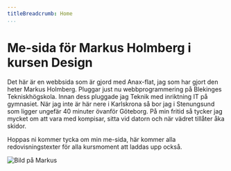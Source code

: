 ```yaml
---
titleBreadcrumb: Home
...
```

Me-sida för Markus Holmberg i kursen Design
===============================

Det här är en webbsida som är gjord med Anax-flat, jag som har gjort den heter Markus Holmberg. Pluggar just nu webbprogrammering på Blekinges Tekniskhögskola. Innan dess pluggade jag Teknik med inriktning IT på gymnasiet. När jag inte är här nere i Karlskrona så bor jag i Stenungsund som ligger ungefär 40 minuter övanför Göteborg. På min fritid så tycker jag mycket om att vara med kompisar, sitta vid datorn och när vädret tillåter åka skidor.

Hoppas ni kommer tycka om min me-sida, här kommer alla redovisningstexter för alla kursmoment att laddas upp också.

![Bild på Markus](img/markus.jpg)
